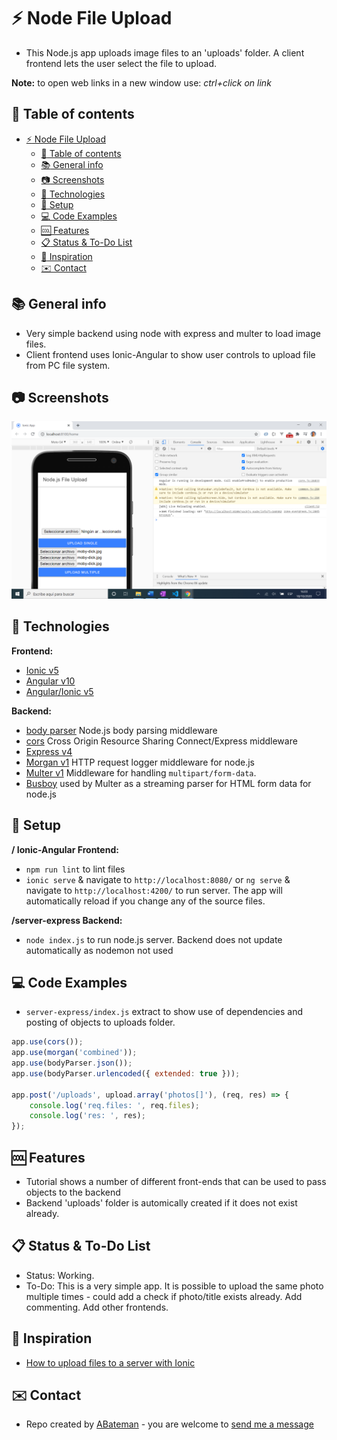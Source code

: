 # :zap: Node File Upload

* This Node.js app uploads image files to an 'uploads' folder. A client frontend lets the user select the file to upload.

**Note:** to open web links in a new window use: _ctrl+click on link_

## :page_facing_up: Table of contents

* [:zap: Node File Upload](#zap-node-file-upload)
	* [:page_facing_up: Table of contents](#page_facing_up-table-of-contents)
	* [:books: General info](#books-general-info)
	* [:camera: Screenshots](#camera-screenshots)
	* [:signal_strength: Technologies](#signal_strength-technologies)
	* [:floppy_disk: Setup](#floppy_disk-setup)
	* [:computer: Code Examples](#computer-code-examples)
	* [:cool: Features](#cool-features)
	* [:clipboard: Status & To-Do List](#clipboard-status--to-do-list)
	* [:clap: Inspiration](#clap-inspiration)
	* [:envelope: Contact](#envelope-contact)

## :books: General info

* Very simple backend using node with express and multer to load image files.
* Client frontend uses Ionic-Angular to show user controls to upload file from PC file system.

## :camera: Screenshots

![Example screenshot](./img/frontend.png)

## :signal_strength: Technologies

**Frontend:**

* [Ionic v5](https://ionicframework.com/)
* [Angular v10](https://angular.io/)
* [Angular/Ionic v5](https://www.npmjs.com/package/@ionic/angular)

**Backend:**

* [body parser](https://www.npmjs.com/package/body-parser) Node.js body parsing middleware
* [cors](https://www.npmjs.com/package/cors) Cross Origin Resource Sharing Connect/Express middleware
* [Express v4](https://expressjs.com/)
* [Morgan v1](https://www.npmjs.com/package/morgan) HTTP request logger middleware for node.js
* [Multer v1](https://www.npmjs.com/package/multer) Middleware for handling `multipart/form-data`.
* [Busboy](https://github.com/mscdex/busboy) used by Multer as a streaming parser for HTML form data for node.js

## :floppy_disk: Setup

**/ Ionic-Angular Frontend:**

* `npm run lint` to lint files
* `ionic serve` & navigate to `http://localhost:8080/` or `ng serve` & navigate to `http://localhost:4200/` to run server. The app will automatically reload if you change any of the source files.

**/server-express Backend:**

* `node index.js` to run node.js server. Backend does not update automatically as nodemon not used

## :computer: Code Examples

* `server-express/index.js` extract to show use of dependencies and posting of objects to uploads folder.

```javascript
app.use(cors());
app.use(morgan('combined'));
app.use(bodyParser.json());
app.use(bodyParser.urlencoded({ extended: true }));

app.post('/uploads', upload.array('photos[]'), (req, res) => {
	console.log('req.files: ', req.files);
	console.log('res: ', res);
});
```

## :cool: Features

* Tutorial shows a number of different front-ends that can be used to pass objects to the backend
* Backend 'uploads' folder is automically created if it does not exist already.

## :clipboard: Status & To-Do List

* Status: Working.
* To-Do: This is a very simple app. It is possible to upload the same photo multiple times - could add a check if photo/title exists already. Add commenting. Add other frontends.

## :clap: Inspiration

* [How to upload files to a server with Ionic](https://www.youtube.com/watch?v=tcWTl7tBT5E&ck_subscriber_id=433042050)

## :envelope: Contact

* Repo created by [ABateman](https://www.andrewbateman.org) - you are welcome to [send me a message](https://andrewbateman.org/contact)
